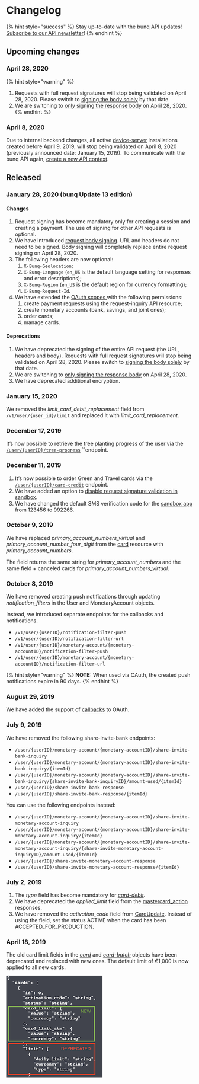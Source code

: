 # Changelog

{% hint style="success" %}
Stay up-to-date with the bunq API updates! [Subscribe to our API newsletter](https://bunq.us8.list-manage.com/subscribe?u=c00d0d6daea4e1cf7c863d52e&id=b08680cdc7)!
{% endhint %}

## Upcoming changes

### April 28, 2020

{% hint style="warning" %}
1. Requests with full request signatures will stop being validated on April 28, 2020. Please switch to [signing the body solely](https://beta.doc.bunq.com/basics/authentication/signing) by that date.
2. We are switching to [only signing the response body](https://beta.doc.bunq.com/basics/authentication/signing#response-verifying-example) on April 28, 2020. 
{% endhint %}

### April 8, 2020

Due to internal backend changes, all active [device-server](https://doc.bunq.com/#/device-server/Create_DeviceServer) installations created before April 9, 2019, will stop being validated on April 8, 2020 \(previously announced date: January 15, 2019\). To communicate with the bunq API again, [create a new API context](https://beta.doc.bunq.com/basics/authentication#creating-api-context).

## Released

### January 28, 2020 \(bunq Update 13 edition\)

#### Changes

1. Request signing has become mandatory only for creating a session and creating a payment. The use of signing for other API requests is optional. 
2. We have introduced [request body signing](https://beta.doc.bunq.com/basics/authentication/signing). URL and headers do not need to be signed. Body signing will completely replace entire request signing on April 28, 2020.
3. The following headers are now optional:
   1. `X-Bunq-Geolocation`;
   2. `X-Bunq-Language` \(`en_US` is the default language setting for responses and error descriptions\);
   3. `X-Bunq-Region` \(`en_US` is the default region for currency formatting\);
   4. `X-Bunq-Request-Id`.
4. We have extended the [OAuth scopes ](https://beta.doc.bunq.com/basics/oauth#what-can-my-apps-do-with-oauth)with the following permissions:
   1. create payment requests using the request-inquiry API resource;
   2. create monetary accounts \(bank, savings, and joint ones\);
   3. order cards;
   4. manage cards.

#### Deprecations

1. We have deprecated the signing of the entire API request \(the URL, headers and body\). Requests with full request signatures will stop being validated on April 28, 2020. Please switch to [signing the body solely](https://beta.doc.bunq.com/basics/authentication/signing) by that date.
2. We are switching to [only signing the response body](https://beta.doc.bunq.com/basics/authentication/signing#response-verifying-example) on April 28, 2020. 
3. We have deprecated additional encryption.

### January 15, 2020

We removed the _limit\_card\_debit\_replacement_ field from `/v1/user/{user_id}/limit` and replaced it with _limit\_card\_replacement_.

### December 17, 2019

It’s now possible to retrieve the tree planting progress of the user via the [`/user/{userID}/tree-progress`](https://doc.bunq.com/#/tree-progress/List_all_TreeProgress_for_User) ``endpoint.

### December 11, 2019

1. It’s now possible to order Green and Travel cards via the [`/user/{userID}/card-credit`](https://doc.bunq.com/#/card-credit/Create_CardCredit_for_User) endpoint.
2. We have added an option to [disable request signature validation in sandbox](https://beta.doc.bunq.com/basics/sandbox#sandbox-request-signing).
3. We have changed the default SMS verification code for the [sandbox app](https://beta.doc.bunq.com/basics/sandbox/android-emulator) from 123456 to 992266.

### October 9, 2019

We have replaced _primary\_account\_numbers\_virtual_ and _primary\_account\_number\_four\_digit_ from the [card](https://doc.bunq.com/?utm_source=What%27s+new+with+the+bunq+API&utm_campaign=d65e4c4f05-API_Partners&utm_medium=email&utm_term=0_0aa6b52aaa-d65e4c4f05-#/card) resource with _primary\_account\_numbers_.  
  
The field returns the same string for _primary\_account\_numbers_ and the same field + canceled cards for _primary\_account\_numbers\_virtual_.

### October 8, 2019

We have removed creating push notifications through updating _notification\_filters_ in the User and MonetaryAccount objects.

Instead, we introduced separate endpoints for the callbacks and notifications.

* `/v1/user/{userID}/notification-filter-push`
* `/v1/user/{userID}/notification-filter-url`
* `/v1/user/{userID}/monetary-account/{monetary-accountID}/notification-filter-push`
* `/v1/user/{userID}/monetary-account/{monetary-accountID}/notification-filter-url`

{% hint style="warning" %}
**NOTE:** When used via OAuth, the created push notifications expire in 90 days.
{% endhint %}

### August 29, 2019

We have added the support of [callbacks](https://beta.doc.bunq.com/basics/callbacks) to OAuth.

### July 9, 2019

We have removed the following share-invite-bank endpoints:

* `/user/{userID}/monetary-account/{monetary-accountID}/share-invite-bank-inquiry`
* `/user/{userID}/monetary-account/{monetary-accountID}/share-invite-bank-inquiry/{itemId}`
* `/user/{userID}/monetary-account/{monetary-accountID}/share-invite-bank-inquiry/{share-invite-bank-inquiryID}/amount-used/{itemId}`
* `/user/{userID}/share-invite-bank-response`
* `/user/{userID}/share-invite-bank-response/{itemId}`

You can use the following endpoints instead:

* `/user/{userID}/monetary-account/{monetary-accountID}/share-invite-monetary-account-inquiry`
* `/user/{userID}/monetary-account/{monetary-accountID}/share-invite-monetary-account-inquiry/{itemId}`
* `/user/{userID}/monetary-account/{monetary-accountID}/share-invite-monetary-account-inquiry/{share-invite-monetary-account-inquiryID}/amount-used/{itemId}`
* `/user/{userID}/share-invite-monetary-account-response`
* `/user/{userID}/share-invite-monetary-account-response/{itemId}`

### July 2, 2019

1. The _type_ field has become mandatory for [_card-debit_](https://doc.bunq.com/#/card-debit)_._
2. We have deprecated the _applied\_limit_ field from the [mastercard\_action](https://doc.bunq.com/#/mastercard-action) responses.
3. We have removed the _activation\_code_ field from [CardUpdate](https://doc.bunq.com/#/card/Update_Card_for_User). Instead of using the field, set the status ACTIVE when the card has been ACCEPTED\_FOR\_PRODUCTION.

### April 18, 2019

The old card limit fields in the [_card_](https://doc.bunq.com/#/card) and [_card-batch_](https://doc.bunq.com/#/card-batch) objects have been deprecated and replaced with new ones. The default limit of €1,000 is now applied to all new cards.

![](../.gitbook/assets/screenshot-2019-04-10-at-12.34.11%20%282%29.png)



